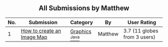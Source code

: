 ﻿<div align="center">

## All Submissions by Matthew

</div>

No.  | Submission | Category | By   | User Rating
---- | ---------- | -------- | ---- | -----------
1 | [How to create an Image Map<br />](https://github.com/Planet-Source-Code/matthew-how-to-create-an-image-map__2-2313) | [Graphics<br /><sup>Java</sup>](../ByCategory/graphics__2-75.md) | Matthew | 3.7 (11 globes from 3 users)
